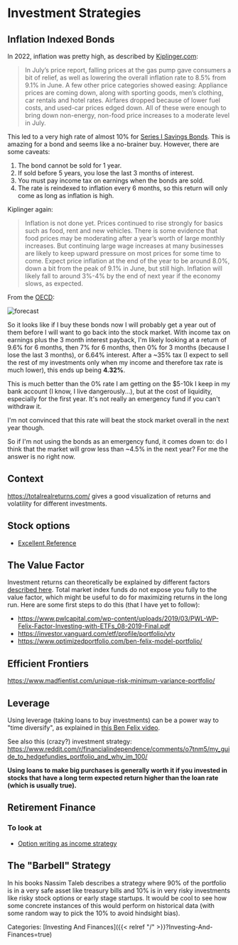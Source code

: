 # Investment Strategies

## Inflation Indexed Bonds

In 2022, inflation was pretty high, as described by
[Kiplinger.com](https://www.kiplinger.com/economic-forecasts/inflation):

> In July’s price report, falling prices at the gas pump gave consumers a bit
> of relief, as well as lowering the overall inflation rate to 8.5% from 9.1% in
> June.
> A few other price categories showed easing: Appliance prices are coming down,
> along with sporting goods, men’s clothing, car rentals and hotel rates.
> Airfares dropped because of lower fuel costs, and used-car prices edged down.
> All of these were enough to bring down non-energy, non-food price increases to a
> moderate level in July.

This led to a very high rate of almost 10% for [Series I Savings
Bonds](https://www.treasurydirect.gov/indiv/research/indepth/ibonds/res_ibonds_iratesandterms.htm#change).
This is amazing for a bond and seems like a no-brainer buy.
However, there are some caveats:

1. The bond cannot be sold for 1 year.
1. If sold before 5 years, you lose the last 3 months of interest.
1. You must pay income tax on earnings when the bonds are sold.
1. The rate is reindexed to inflation every 6 months, so this return will only
   come as long as inflation is high.

Kiplinger again:

> Inflation is not done yet.
> Prices continued to rise strongly for basics such as food, rent and new
> vehicles.
> There is some evidence that food prices may be moderating after a year’s worth
> of large monthly increases.
> But continuing large wage increases at many businesses are likely to keep upward
> pressure on most prices for some time to come.
> Expect price inflation at the end of the year to be around 8.0%, down a bit from
> the peak of 9.1% in June, but still high.
> Inflation will likely fall to around 3%-4% by the end of next year if the
> economy slows, as expected.

From the [OECD](https://data.oecd.org/price/inflation-forecast.htm):

![forecast](/docs/investing-and-finances/inflation-forecast.png)

So it looks like if I buy these bonds now I will probably get a year out of them
before I will want to go back into the stock market.
With income tax on earnings plus the 3 month interest payback, I'm likely
looking at a return of 9.6% for 6 months, then 7% for 6 months, then 0% for 3
months (because I lose the last 3 months), or 6.64% interest.
After a ~35% tax (I expect to sell the rest of my investments only when my
income and therefore tax rate is much lower), this ends up being **4.32%**.

This is much better than the 0% rate I am getting on the $5-10k I keep in my
bank account (I know, I live dangerously...), but at the cost of liquidity,
especially for the first year.
It's not really an emergency fund if you can't withdraw it.

I'm not convinced that this rate will beat the stock market overall in the next
year though.

So if I'm not using the bonds as an emergency fund, it comes down to: do I think
that the market will grow less than ~4.5% in the next year?
For me the answer is no right now.


## Context

https://totalrealreturns.com/ gives a good visualization of returns and
volatility for different investments.


## Stock options

 - [Excellent Reference](
   http://www.scribd.com/doc/55945011/An-Introduction-to-Stock-Options-for-the-Tech-Entrepreneur-or-Startup-Employee)


## The Value Factor

Investment returns can theoretically be explained by different factors
[described here](https://www.youtube.com/watch?v=ViTnIebSzj4).  Total market
index funds do not expose you fully to the value factor, which might be useful
to do for maximizing returns in the long run.  Here are some first steps to do
this (that I have yet to follow):

 - https://www.pwlcapital.com/wp-content/uploads/2019/03/PWL-WP-Felix-Factor-Investing-with-ETFs_08-2019-Final.pdf
 - https://investor.vanguard.com/etf/profile/portfolio/vtv
 - https://www.optimizedportfolio.com/ben-felix-model-portfolio/

## Efficient Frontiers

https://www.madfientist.com/unique-risk-minimum-variance-portfolio/

## Leverage

Using leverage (taking loans to buy investments) can be a power way to "time
diversify", as explained in [this Ben Felix
video](https://www.youtube.com/watch?v=Ll3TCEz4g1k).

See also this (crazy?) investment strategy:
https://www.reddit.com/r/financialindependence/comments/o7tnm5/my_guide_to_hedgefundies_portfolio_and_why_im_100/

**Using loans to make big purchases is generally worth it if you invested in
stocks that have a long term expected return higher than the loan rate (which
is usually true).**


## Retirement Finance

### To look at

 - [Option writing as income
   strategy](https://earlyretirementnow.com/2019/03/27/passive-income-through-option-writing-part-3/)


## The "Barbell" Strategy

In his books Nassim Taleb describes a strategy where 90% of the portfolio is in
a very safe asset like treasury bills and 10% is in very risky investments like
risky stock options or early stage startups.
It would be cool to see how some concrete instances of this would perform on
historical data (with some random way to pick the 10% to avoid hindsight bias).

Categories: [Investing And Finances]({{< relref "/" >}}?Investing-And-Finances=true)
